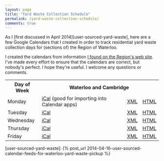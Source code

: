 ```yaml
---
layout: page 
title: "Yard Waste Collection Schedule" 
permalink: /yard-waste-collection-schedule/
comments: true
---
```


As I [first discussed in April 2014][user-sourced-yard-waste], here are a few Google Calendars that I created in order to track residential yard waste collection days for (sections of) the Region of Waterloo.

I created the calendars from information [I found on the Region's web site][yard-waste-program]. I've made every effort to ensure that the calendars are correct, but nobody's perfect. I hope they're useful. I welcome any questions or comments.

<table>
  <tr>
    <th>Day of Week</th>
    <th colspan="3">Waterloo and Cambridge</th>
  </tr>
  <tr>
    <td>Monday</td>
    <td><a href="https://www.google.com/calendar/ical/prgofd4tlk7as38mha1l6vktug%40group.calendar.google.com/public/basic.ics">iCal</a> (good for importing into Calendar apps)</td>
    <td><a href="https://www.google.com/calendar/feeds/prgofd4tlk7as38mha1l6vktug%40group.calendar.google.com/public/basic">XML</a></td>
    <td><a href="https://www.google.com/calendar/embed?src=prgofd4tlk7as38mha1l6vktug%40group.calendar.google.com&ctz=America/New_York">HTML</a></td>
  </tr>
  <tr>
    <td>Tuesday</td>
    <td><a href="https://www.google.com/calendar/ical/285agk21lcqiauhe36ekdscdvg%40group.calendar.google.com/public/basic.ics">iCal</a></td>
    <td><a href="https://www.google.com/calendar/feeds/285agk21lcqiauhe36ekdscdvg%40group.calendar.google.com/public/basic">XML</a></td>
    <td><a href="https://www.google.com/calendar/embed?src=285agk21lcqiauhe36ekdscdvg%40group.calendar.google.com&ctz=America/New_York">HTML</a></td>
  </tr>
  <tr>
    <td>Wednesday</td>
    <td><a href="https://www.google.com/calendar/ical/i7nb1lhk4q654f2nvgp18377c4%40group.calendar.google.com/public/basic.ics">iCal</a></td>
    <td><a href="https://www.google.com/calendar/feeds/i7nb1lhk4q654f2nvgp18377c4%40group.calendar.google.com/public/basic">XML</a></td>
    <td><a href="https://www.google.com/calendar/embed?src=i7nb1lhk4q654f2nvgp18377c4%40group.calendar.google.com&ctz=America/New_York">HTML</a></td>
  </tr>
  <tr>
    <td>Thursday</td>
    <td><a href="https://www.google.com/calendar/ical/rfpmnlo92dns1sp91m6rcc08qo%40group.calendar.google.com/public/basic.ics">iCal</a></td>
    <td><a href="https://www.google.com/calendar/feeds/rfpmnlo92dns1sp91m6rcc08qo%40group.calendar.google.com/public/basic">XML</a></td>
    <td><a href="https://www.google.com/calendar/embed?src=rfpmnlo92dns1sp91m6rcc08qo%40group.calendar.google.com&ctz=America/New_York">HTML</a></td>
  </tr>
  <tr>
    <td>Friday</td>
    <td><a href="https://www.google.com/calendar/ical/kbf75e38d537doohr2aola2b5g%40group.calendar.google.com/public/basic.ics">iCal</a></td>
    <td><a href="https://www.google.com/calendar/feeds/kbf75e38d537doohr2aola2b5g%40group.calendar.google.com/public/basic">XML</a></td>
    <td><a href="https://www.google.com/calendar/embed?src=kbf75e38d537doohr2aola2b5g%40group.calendar.google.com&ctz=America/New_York">HTML</a></td>
  </tr>
</table>

[yard-waste-program]: http://www.regionofwaterloo.ca/en/aboutTheEnvironment/seasonalservices.asp#yardwaste
[user-sourced-yard-waste]: {% post_url 2014-04-16-user-sourced-calendar-feeds-for-waterloo-yard-waste-pickup %}
